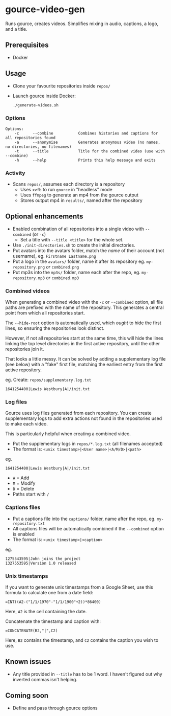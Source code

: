 # gource-video-gen

Runs gource, creates videos. Simplifies mixing in audio, captions, a logo, and a title.

## Prerequisites

* Docker

## Usage

* Clone your favourite repositories inside `repos/`
* Launch gource inside Docker:

  ```sh
  ./generate-videos.sh
  ```

### Options

```
Options:
    -c      --combine           Combines histories and captions for all repositories found
    -a      --anonymise         Generates anonymous video (no names, no directories, no filenames)
    -t      --title             Title for the combined video (use with --combine)
    -h      --help              Prints this help message and exits
```

### Activity

* Scans `repos/`, assumes each directory is a repository
  * Uses `xvfb` to run `gource` in "headless" mode
  * Uses `ffmpeg` to generate an mp4 from the gource output
  * Stores output mp4 in `results/`, named after the repository

## Optional enhancements

* Enabled combination of all repositories into a single video with `--combined` (or `-c`)
  * Set a title with `--title <title>` for the whole set.
* Use `./init-directories.sh` to create the initial directories.
* Put avatars into the avatars folder, match the _name_ of their account (not username), eg. `Firstname Lastname.png`
* Put a logo in the `avatars/` folder, name it after its repository eg. `my-repository.png` _or_ `combined.png`
* Put mp3s into the `mp3s/` folder, name each after the repo, eg. `my-repository.mp3` _or_ `combined.mp3`

### Combined videos

When generating a combined video with the `-c` or `--combined` option, all file paths are prefixed with the name of the repository. This generates a central point from which all repositories start.

The `--hide-root` option is automatically used, which _ought_ to hide the first lines, so ensuring the repositories look distinct.

However, if not all repositories start at the same time, this will hide the lines linking the top level directories in the first active repository, until the other repositories join it.

That looks a little messy. It can be solved by adding a supplementary log file (see below) with a "fake" first file, matching the earliest entry from the first active repository.

eg. Create: `repos/supplementary.log.txt`

```
1641254400|Lewis Westbury|A|/init.txt
```

### Log files

Gource uses log files generated from each repository. You can create supplementary logs to add extra actions not found in the repositories used to make each video.

This is particularly helpful when creating a combined video.

* Put the supplementary logs in `repos/*.log.txt` (all filenames accepted)
* The format is: `<unix timestamp>|<User name>|<A/M/D>|<path>`

eg.

```
1641254400|Lewis Westbury|A|/init.txt
```

* `A` = Add
* `M` = Modify
* `D` = Delete
* Paths start with `/`

### Captions files

* Put a captions file into the `captions/` folder, name after the repo, eg. `my-repository.txt`
* All captions files will be automatically combined if the `--combined` option is enabled
* The format is: `<unix timestamp>|<caption>`

eg.

```
1275543595|John joins the project
1327553595|Version 1.0 released
```


### Unix timestamps

If you want to generate unix timestamps from a Google Sheet, use this formula to calculate one from a date field:

```
=INT((A2-("1/1/1970"-"1/1/1900"+2))*86400)
```

Here, `A2` is the cell containing the date.

Concatenate the timestamp and caption with:

```
=CONCATENATE(B2,"|",C2)
```

Here, `B2` contains the timestamp, and `C2` contains the caption you wish to use.

## Known issues

* Any title provided in `--title` has to be 1 word. I haven't figured out why inverted commas isn't helping.

## Coming soon

* Define and pass through gource options
